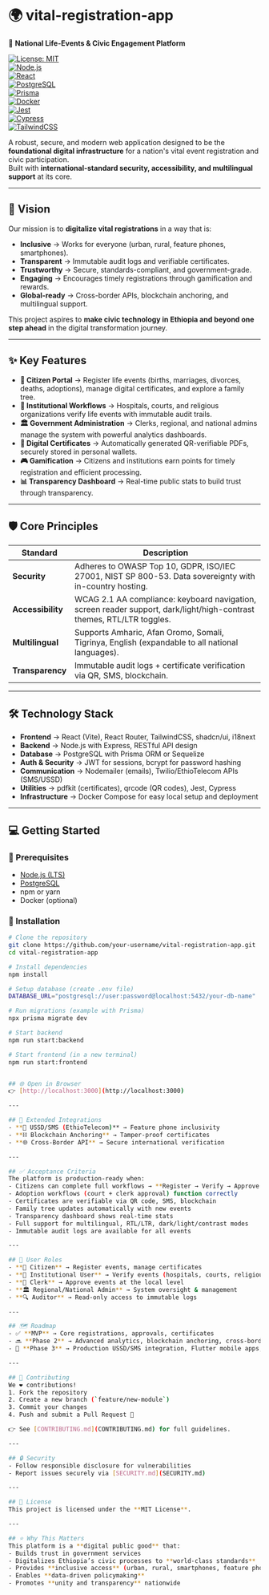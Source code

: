 # 🌍 vital-registration-app
🚀 **National Life-Events & Civic Engagement Platform**

[![License: MIT](https://img.shields.io/badge/License-MIT-green.svg)](LICENSE)  
[![Node.js](https://img.shields.io/badge/Node.js-LTS-blue.svg)](https://nodejs.org)  
[![React](https://img.shields.io/badge/Frontend-React-61dafb.svg)](https://react.dev)  
[![PostgreSQL](https://img.shields.io/badge/Database-PostgreSQL-336791.svg)](https://www.postgresql.org)  
[![Prisma](https://img.shields.io/badge/ORM-Prisma-2D3748.svg?logo=prisma)](https://www.prisma.io)  
[![Docker](https://img.shields.io/badge/Container-Docker-2496ED.svg?logo=docker&logoColor=white)](https://www.docker.com)  
[![Jest](https://img.shields.io/badge/Tests-Jest-C21325.svg?logo=jest&logoColor=white)](https://jestjs.io)  
[![Cypress](https://img.shields.io/badge/E2E-Cypress-17202C.svg?logo=cypress&logoColor=white)](https://www.cypress.io)  
[![TailwindCSS](https://img.shields.io/badge/UI-TailwindCSS-38B2AC.svg?logo=tailwindcss&logoColor=white)](https://tailwindcss.com)  

A robust, secure, and modern web application designed to be the **foundational digital infrastructure** for a nation's vital event registration and civic participation.  
Built with **international-standard security, accessibility, and multilingual support** at its core.  

---

## 🌟 Vision
Our mission is to **digitalize vital registrations** in a way that is:  
- **Inclusive** → Works for everyone (urban, rural, feature phones, smartphones).  
- **Transparent** → Immutable audit logs and verifiable certificates.  
- **Trustworthy** → Secure, standards-compliant, and government-grade.  
- **Engaging** → Encourages timely registrations through gamification and rewards.  
- **Global-ready** → Cross-border APIs, blockchain anchoring, and multilingual support.  

This project aspires to **make civic technology in Ethiopia and beyond one step ahead** in the digital transformation journey.  

---

## ✨ Key Features
- **👤 Citizen Portal** → Register life events (births, marriages, divorces, deaths, adoptions), manage digital certificates, and explore a family tree.  
- **🏥 Institutional Workflows** → Hospitals, courts, and religious organizations verify life events with immutable audit trails.  
- **🏛️ Government Administration** → Clerks, regional, and national admins manage the system with powerful analytics dashboards.  
- **📜 Digital Certificates** → Automatically generated QR-verifiable PDFs, securely stored in personal wallets.  
- **🎮 Gamification** → Citizens and institutions earn points for timely registration and efficient processing.  
- **📊 Transparency Dashboard** → Real-time public stats to build trust through transparency.  

---

## 🛡️ Core Principles

| **Standard**     | **Description** |
|------------------|-----------------|
| **Security**     | Adheres to OWASP Top 10, GDPR, ISO/IEC 27001, NIST SP 800-53. Data sovereignty with in-country hosting. |
| **Accessibility**| WCAG 2.1 AA compliance: keyboard navigation, screen reader support, dark/light/high-contrast themes, RTL/LTR toggles. |
| **Multilingual** | Supports Amharic, Afan Oromo, Somali, Tigrinya, English (expandable to all national languages). |
| **Transparency** | Immutable audit logs + certificate verification via QR, SMS, blockchain. |

---

## 🛠️ Technology Stack
- **Frontend** → React (Vite), React Router, TailwindCSS, shadcn/ui, i18next  
- **Backend** → Node.js with Express, RESTful API design  
- **Database** → PostgreSQL with Prisma ORM or Sequelize  
- **Auth & Security** → JWT for sessions, bcrypt for password hashing  
- **Communication** → Nodemailer (emails), Twilio/EthioTelecom APIs (SMS/USSD)  
- **Utilities** → pdfkit (certificates), qrcode (QR codes), Jest, Cypress  
- **Infrastructure** → Docker Compose for easy local setup and deployment  

---

## 💻 Getting Started

### 🔧 Prerequisites
- [Node.js (LTS)](https://nodejs.org)  
- [PostgreSQL](https://www.postgresql.org)  
- npm or yarn  
- Docker (optional)  

### 🚀 Installation
```bash
# Clone the repository
git clone https://github.com/your-username/vital-registration-app.git
cd vital-registration-app

# Install dependencies
npm install

# Setup database (create .env file)
DATABASE_URL="postgresql://user:password@localhost:5432/your-db-name"

# Run migrations (example with Prisma)
npx prisma migrate dev

# Start backend
npm run start:backend

# Start frontend (in a new terminal)
npm run start:frontend


## 🌐 Open in Browser
👉 [http://localhost:3000](http://localhost:3000)

---

## 📡 Extended Integrations
- **📱 USSD/SMS (EthioTelecom)** → Feature phone inclusivity  
- **⛓️ Blockchain Anchoring** → Tamper-proof certificates  
- **🌐 Cross-Border API** → Secure international verification  

---

## ✅ Acceptance Criteria
The platform is production-ready when:  
- Citizens can complete full workflows → **Register → Verify → Approve → Issue**  
- Adoption workflows (court + clerk approval) function correctly  
- Certificates are verifiable via QR code, SMS, blockchain  
- Family tree updates automatically with new events  
- Transparency dashboard shows real-time stats  
- Full support for multilingual, RTL/LTR, dark/light/contrast modes  
- Immutable audit logs are available for all events  

---

## 👥 User Roles
- **👤 Citizen** → Register events, manage certificates  
- **🏥 Institutional User** → Verify events (hospitals, courts, religious orgs)  
- **📝 Clerk** → Approve events at the local level  
- **🏛️ Regional/National Admin** → System oversight & management  
- **🔍 Auditor** → Read-only access to immutable logs  

---

## 🗺️ Roadmap
- ✅ **MVP** → Core registrations, approvals, certificates  
- 🔜 **Phase 2** → Advanced analytics, blockchain anchoring, cross-border APIs  
- 🔮 **Phase 3** → Production USSD/SMS integration, Flutter mobile apps, incentives  

---

## 🤝 Contributing
We ❤️ contributions!  
1. Fork the repository  
2. Create a new branch (`feature/new-module`)  
3. Commit your changes  
4. Push and submit a Pull Request 🚀  

👉 See [CONTRIBUTING.md](CONTRIBUTING.md) for full guidelines.  

---

## 🔒 Security
- Follow responsible disclosure for vulnerabilities  
- Report issues securely via [SECURITY.md](SECURITY.md)  

---

## 📜 License
This project is licensed under the **MIT License**.  

---

## ⭐ Why This Matters
This platform is a **digital public good** that:  
- Builds trust in government services  
- Digitalizes Ethiopia’s civic processes to **world-class standards**  
- Provides **inclusive access** (urban, rural, smartphones, feature phones)  
- Enables **data-driven policymaking**  
- Promotes **unity and transparency** nationwide  
